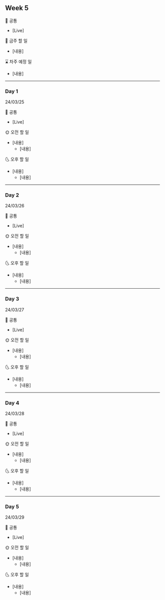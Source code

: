 ## Week 5
<aside>
📢 공통
</aside>

- [Live] 

<aside>
🚩 금주 할 일
</aside>

- [내용]
 
<aside>
⌛ 차주 예정 일
</aside>

- [내용]
 
---

### Day 1 
24/03/25
<aside>
📢 공통
</aside>

- [Live] 

<aside>
🌞 오전 할 일
</aside>

- [내용]
    - [내용]
 
<aside>
🌜 오후 할 일
</aside>

- [내용]
    - [내용]
 
---


### Day 2 
24/03/26
<aside>
📢 공통
</aside>

- [Live] 

<aside>
🌞 오전 할 일
</aside>

- [내용]
    - [내용]
 
<aside>
🌜 오후 할 일
</aside>

- [내용]
    - [내용]
 
---

### Day 3 
24/03/27
<aside>
📢 공통
</aside>

- [Live] 

<aside>
🌞 오전 할 일
</aside>

- [내용]
    - [내용]
 
<aside>
🌜 오후 할 일
</aside>

- [내용]
    - [내용]
 
---

### Day 4 
24/03/28
<aside>
📢 공통
</aside>

- [Live] 

<aside>
🌞 오전 할 일
</aside>

- [내용]
    - [내용]
 
<aside>
🌜 오후 할 일
</aside>

- [내용]
    - [내용]
 
---

### Day 5 
24/03/29
<aside>
📢 공통
</aside>

- [Live] 

<aside>
🌞 오전 할 일
</aside>

- [내용]
    - [내용]
 
<aside>
🌜 오후 할 일
</aside>

- [내용]
    - [내용]
 
